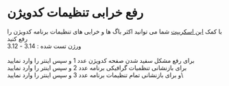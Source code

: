 # رفع خرابی تنظیمات کدویژن

با کمک [این اسکریپت](https://github.com/tsalehm/codevision_patch/releases/download/1.0.0/cvbugfix.exe) شما می توانید اکثر باگ ها و خرابی های تنظیمات برنامه کدویژن را رفع کنید\
ورژن تست شده : 3.14 - 3.12
\
\
برای رفع مشکل سفید شدن صفحه کدویژن عدد 1 و سپس اینتر را وارد نمایید\
برای بازنشانی تنظمیات گرافیکی برنامه عدد 2 و سپس اینتر را وارد نمایید\
و برای بازنشانی تمام تنظیمات برنامه عدد 3 و سپس اینتر را وارد نمایید\

